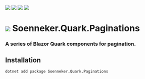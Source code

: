 ﻿[![](https://img.shields.io/nuget/v/soenneker.quark.paginations.svg?style=for-the-badge)](https://www.nuget.org/packages/soenneker.quark.paginations/)
[![](https://img.shields.io/github/actions/workflow/status/soenneker/soenneker.quark.paginations/publish-package.yml?style=for-the-badge)](https://github.com/soenneker/soenneker.quark.paginations/actions/workflows/publish-package.yml)
[![](https://img.shields.io/nuget/dt/soenneker.quark.paginations.svg?style=for-the-badge)](https://www.nuget.org/packages/soenneker.quark.paginations/)
[![](https://img.shields.io/badge/Demo-Live-blueviolet?style=for-the-badge&logo=github)](https://soenneker.github.io/soenneker.quark.paginations/)

# ![](https://user-images.githubusercontent.com/4441470/224455560-91ed3ee7-f510-4041-a8d2-3fc093025112.png) Soenneker.Quark.Paginations
### A series of Blazor Quark components for pagination.

## Installation

```
dotnet add package Soenneker.Quark.Paginations
```
